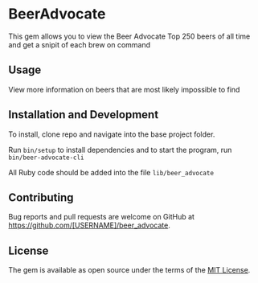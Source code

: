 # BeerAdvocate

This gem allows you to view the Beer Advocate Top 250 beers of all time and get a snipit of each brew on command

## Usage

View more information on beers that are most likely impossible to find

## Installation and Development

To install, clone repo and navigate into the base project folder. 

Run `bin/setup` to install dependencies and to start the program, run `bin/beer-advocate-cli`

All Ruby code should be added into the file `lib/beer_advocate`

## Contributing

Bug reports and pull requests are welcome on GitHub at https://github.com/[USERNAME]/beer_advocate.


## License

The gem is available as open source under the terms of the [MIT License](http://opensource.org/licenses/MIT).

